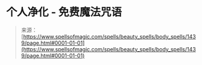 <!--yml

类别：未分类

日期：2024-06-12 18:34:27

-->

# 个人净化 - 免费魔法咒语

> 来源：[https://www.spellsofmagic.com/spells/beauty_spells/body_spells/1439/page.html#0001-01-01](https://www.spellsofmagic.com/spells/beauty_spells/body_spells/1439/page.html#0001-01-01)
